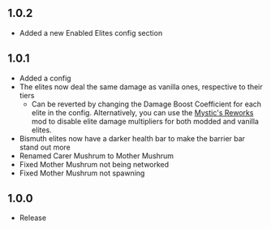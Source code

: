 ## 1.0.2
* Added a new Enabled Elites config section
## 1.0.1
* Added a config
* The elites now deal the same damage as vanilla ones, respective to their tiers
	* Can be reverted by changing the Damage Boost Coefficient for each elite in the config. Alternatively, you can use the [Mystic's Reworks](https://thunderstore.io/package/TheMysticSword/MysticsReworks/) mod to disable elite damage multipliers for both modded and vanilla elites.
* Bismuth elites now have a darker health bar to make the barrier bar stand out more
* Renamed Carer Mushrum to Mother Mushrum
* Fixed Mother Mushrum not being networked
* Fixed Mother Mushrum not spawning
## 1.0.0
* Release
